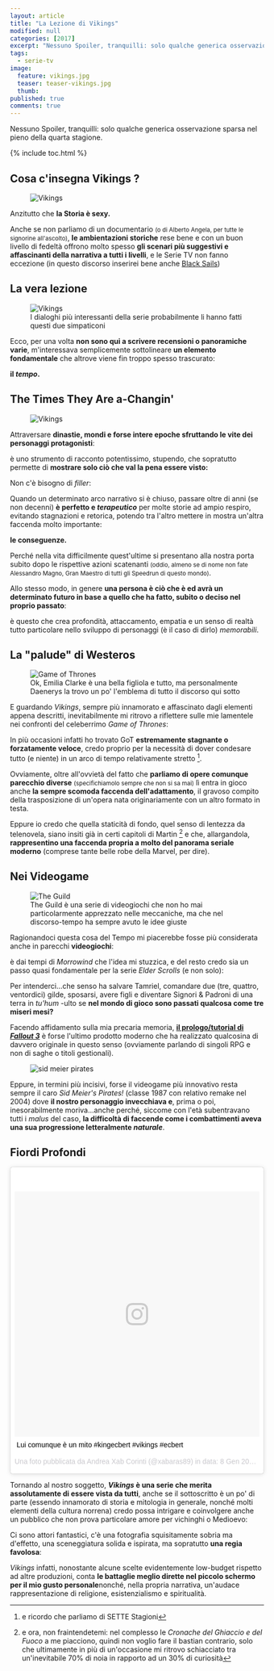 ```yaml
---
layout: article
title: "La Lezione di Vikings"
modified: null
categories: [2017]
excerpt: "Nessuno Spoiler, tranquilli: solo qualche generica osservazione sparsa nel pieno della quarta stagione."
tags:
  - serie-tv
image: 
  feature: vikings.jpg
  teaser: teaser-vikings.jpg
  thumb: 
published: true
comments: true
---
```


Nessuno Spoiler, tranquilli: solo qualche generica osservazione sparsa nel pieno della quarta stagione.

{% include toc.html %}

## Cosa c'insegna Vikings ?

<figure>
	<img src='http://thedockyards.com/wp-content/uploads/2015/08/Floki.jpg' alt='Vikings'>
</figure>

Anzitutto che **la Storia è sexy.**

Anche se non parliamo di un documentario <small>(o di Alberto Angela, per tutte le signorine all'ascolto)</small>, **le ambientazioni storiche** rese bene e con un buon livello di fedeltà offrono molto spesso **gli scenari più suggestivi e affascinanti della narrativa a tutti i livelli**, e le Serie TV non fanno eccezione (in questo discorso inserirei bene anche [Black Sails](http://xabacadabra.com/2014/black-sails-recensione/))

## La vera lezione

<figure>
	<img src='https://i.ytimg.com/vi/DpEZBz8ax2k/maxresdefault.jpg' alt='Vikings'>
	<figcaption>I dialoghi più interessanti della serie probabilmente li hanno fatti questi due simpaticoni</figcaption>
</figure>

Ecco, per una volta **non sono qui a scrivere recensioni o panoramiche varie**, m'interessava semplicemente sottolineare **un elemento fondamentale** che altrove viene fin troppo spesso trascurato:

**il _tempo_.**

## The Times They Are a-Changin'

<figure>
	<img src='https://media1.popsugar-assets.com/files/thumbor/BL52naGytxrIhwUTfpwfcUtWM6w/fit-in/1024x1024/filters:format_auto-!!-:strip_icc-!!-/2015/05/20/867/n/1922283/79c9b480_edit_img_cover_file_16548855_1432138964_V_featured/i/Vikings-TV-Show-Historically-Accurate.jpg' alt='Vikings'>
</figure>

Attraversare **dinastie, mondi e forse intere epoche sfruttando le vite dei personaggi protagonisti**: 

è uno strumento di racconto potentissimo, stupendo, che sopratutto permette di **mostrare solo ciò che val la pena essere visto:**

Non c'è bisogno di _filler_: 

Quando un determinato arco narrativo si è chiuso, passare oltre di anni (se non decenni) **è perfetto e _terapeutico_** per molte storie ad ampio respiro, evitando stagnazioni e retorica, potendo tra l'altro mettere in mostra un'altra faccenda molto importante:

**le conseguenze.**

Perché nella vita difficilmente quest'ultime si presentano alla nostra porta subito dopo le rispettive azioni scatenanti <small>(oddio, almeno se di nome non fate Alessandro Magno, Gran Maestro di tutti gli Speedrun di questo mondo)</small>.

Allo stesso modo, in genere **una persona è ciò che è ed avrà un determinato futuro in base a quello che ha fatto, subito o deciso nel proprio passato**: 

è questo che crea profondità, attaccamento, empatia e un senso di realtà tutto particolare nello sviluppo di personaggi (è il caso di dirlo) _memorabili_.

## La "palude" di Westeros

<figure>
	<img src='http://screencrush.com/442/files/2014/05/dae.jpg' alt='Game of Thrones'>
	<figcaption>Ok, Emilia Clarke è una bella figliola e tutto, ma personalmente Daenerys la trovo un po' l'emblema di tutto il discorso qui sotto</figcaption>
</figure>

E guardando _Vikings_, sempre più innamorato e affascinato dagli elementi appena descritti, inevitabilmente mi ritrovo a riflettere sulle mie lamentele nei confronti del celeberrimo _Game of Thrones_: 

In più occasioni infatti ho trovato GoT **estremamente stagnante o forzatamente veloce**, credo proprio per la necessità di dover condesare tutto (e niente) in un arco di tempo relativamente stretto [^got].

[^got]: e ricordo che parliamo di SETTE Stagioni

Ovviamente, oltre all'ovvietà del fatto che **parliamo di opere comunque parecchio diverse** <small>(specifichiamolo sempre che non si sa mai)</small> lì entra in gioco anche **la sempre scomoda faccenda dell'adattamento**, il gravoso compito della trasposizione di un'opera nata originariamente con un altro formato in testa. 

Eppure io credo che quella staticità di fondo, quel senso di lentezza da telenovela, siano insiti già in certi capitoli di Martin [^martin] e che, allargandola, **rappresentino una faccenda propria a molto del panorama seriale moderno** (comprese tante belle robe della Marvel, per dire).

[^martin]: e ora, non fraintendetemi: nel complesso le _Cronache del Ghiaccio e del Fuoco_ a me piacciono, quindi non voglio fare il bastian contrario, solo che ultimamente in più di un'occasione mi ritrovo schiacciato tra un'inevitabile 70% di noia in rapporto ad un 30% di curiosità

## Nei Videogame

<figure>
	<img src='https://i.ytimg.com/vi/StkuCe824dg/maxresdefault.jpg' alt='The Guild'>
	<figcaption>The Guild è una serie di videogiochi che non ho mai particolarmente apprezzato nelle meccaniche, ma che nel discorso-tempo ha sempre avuto le idee giuste</figcaption>
</figure>

Ragionandoci questa cosa del Tempo mi piacerebbe fosse più considerata anche in parecchi **videogiochi**: 

è dai tempi di _Morrowind_ che l'idea mi stuzzica, e del resto credo sia un passo quasi fondamentale per la serie _Elder Scrolls_ (e non solo):

Per intenderci...che senso ha salvare Tamriel, comandare due (tre, quattro, ventordici) gilde, sposarsi, avere figli e diventare Signori & Padroni di una terra in _tu'hum_ -ulto se **nel mondo di gioco sono passati qualcosa come tre miseri mesi?**

Facendo affidamento sulla mia precaria memoria, [**il prologo/tutorial di _Fallout 3_**](https://www.youtube.com/watch?v=edpptVPyAlI) è forse l'ultimo prodotto moderno che ha realizzato qualcosina di davvero originale in questo senso (ovviamente parlando di singoli RPG e non di saghe o titoli gestionali).

<figure>
	<img src='https://i.ytimg.com/vi/0G69uqelqss/maxresdefault.jpg' alt='sid meier pirates'>
</figure>

Eppure, in termini più incisivi, forse il videogame più innovativo resta sempre il caro _Sid Meier's Pirates!_ (classe 1987 con relativo remake nel 2004) dove **il nostro personaggio invecchiava e**, prima o poi, inesorabilmente moriva...anche perché, siccome con l'età subentravano tutti i _malus_ del caso, **la difficoltà di faccende come i combattimenti aveva una sua progressione letteralmente _naturale_**.

## Fiordi Profondi

<blockquote class="instagram-media" data-instgrm-captioned data-instgrm-version="7" style=" background:#FFF; border:0; border-radius:3px; box-shadow:0 0 1px 0 rgba(0,0,0,0.5),0 1px 10px 0 rgba(0,0,0,0.15); margin: 1px; max-width:658px; padding:0; width:99.375%; width:-webkit-calc(100% - 2px); width:calc(100% - 2px);"><div style="padding:8px;"> <div style=" background:#F8F8F8; line-height:0; margin-top:40px; padding:50.0% 0; text-align:center; width:100%;"> <div style=" background:url(data:image/png;base64,iVBORw0KGgoAAAANSUhEUgAAACwAAAAsCAMAAAApWqozAAAABGdBTUEAALGPC/xhBQAAAAFzUkdCAK7OHOkAAAAMUExURczMzPf399fX1+bm5mzY9AMAAADiSURBVDjLvZXbEsMgCES5/P8/t9FuRVCRmU73JWlzosgSIIZURCjo/ad+EQJJB4Hv8BFt+IDpQoCx1wjOSBFhh2XssxEIYn3ulI/6MNReE07UIWJEv8UEOWDS88LY97kqyTliJKKtuYBbruAyVh5wOHiXmpi5we58Ek028czwyuQdLKPG1Bkb4NnM+VeAnfHqn1k4+GPT6uGQcvu2h2OVuIf/gWUFyy8OWEpdyZSa3aVCqpVoVvzZZ2VTnn2wU8qzVjDDetO90GSy9mVLqtgYSy231MxrY6I2gGqjrTY0L8fxCxfCBbhWrsYYAAAAAElFTkSuQmCC); display:block; height:44px; margin:0 auto -44px; position:relative; top:-22px; width:44px;"></div></div> <p style=" margin:8px 0 0 0; padding:0 4px;"> <a href="https://www.instagram.com/p/BPAAwVXg_iY/" style=" color:#000; font-family:Arial,sans-serif; font-size:14px; font-style:normal; font-weight:normal; line-height:17px; text-decoration:none; word-wrap:break-word;" target="_blank">Lui comunque è un mito #kingecbert #vikings #ecbert</a></p> <p style=" color:#c9c8cd; font-family:Arial,sans-serif; font-size:14px; line-height:17px; margin-bottom:0; margin-top:8px; overflow:hidden; padding:8px 0 7px; text-align:center; text-overflow:ellipsis; white-space:nowrap;">Una foto pubblicata da Andrea Xab Corinti (@xabaras89) in data: <time style=" font-family:Arial,sans-serif; font-size:14px; line-height:17px;" datetime="2017-01-08T10:33:45+00:00">8 Gen 2017 alle ore 02:33 PST</time></p></div></blockquote> <script async defer src="//platform.instagram.com/en_US/embeds.js"></script>

Tornando al nostro soggetto, **_Vikings_ è una serie che merita assolutamente di essere vista da tutti**, anche se il sottoscritto è un po' di parte (essendo innamorato di storia e mitologia in generale, nonché molti elementi della cultura norrena) credo possa intrigare e coinvolgere anche un pubblico che non prova particolare amore per vichinghi o Medioevo:

Ci sono attori fantastici, c'è una fotografia squisitamente sobria ma d'effetto, una sceneggiatura solida e ispirata, ma sopratutto **una regia favolosa**: 

_Vikings_ infatti, nonostante alcune scelte evidentemente low-budget rispetto ad altre produzioni, conta **le battaglie meglio dirette nel piccolo schermo per il mio gusto personale**nonché, nella propria narrativa, un'audace rappresentazione di religione, esistenzialismo e spiritualità.